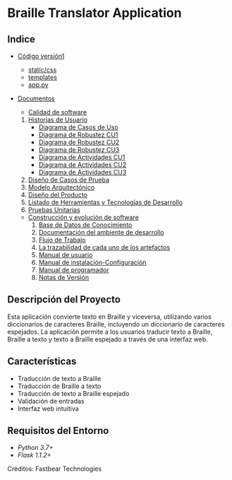 # Braille Translator Application

## Indice

- [Código versión1](Codigo-version-1)
  - [static/css](Codigo-version-1/static/css)
  - [templates](Codigo-version-1/templates)
  - [app.py](Codigo-version-1/app.py)

- [Documentos](Documentos)
   - [Calidad de software](Documentos/Calidad-de-software)
    1. [Historias de Usuario](Documentos/Calidad-de-software/1-HistoriasDeUsuario.docx)
        - [Diagrama de Casos de Uso](Documentos/Calidad-de-software/CasosDeUso.png)
        - [Diagrama de Robustez CU1](Documentos/Calidad-de-software/DiagramaRobustezCU1.png)
        - [Diagrama de Robustez CU2](Documentos/Calidad-de-software/DiagramaRobustezCU2.png)
        - [Diagrama de Robustez CU3](Documentos/Calidad-de-software/DiagramaRobustezCU3.png)
        - [Diagrama de Actividades CU1](Documentos/Calidad-de-software/DiagramaDeActividadCU1.png)
        - [Diagrama de Actividades CU2](Documentos/Calidad-de-software/DiagramaDeActividadCU2.png)  
        - [Diagrama de Actividades CU3](Documentos/Calidad-de-software/DiagramaDeActividadCU3.png)
    2. [Diseño de Casos de Prueba](Documentos/Calidad-de-software/diseño-de-casos-de-prueba)
    3. [Modelo Arquitectónico](Documentos/Calidad-de-software/3-ModeloArquitectonico.docx)
    4. [Diseño del Producto](Documentos/Calidad-de-software/4-DiseñoDelProducto.docx)
    5. [Listado de Herramientas y Tecnologías de Desarrollo](Documentos/Calidad-de-software/5-ListadoDeHerramientas-TecnologiasDeDesarrollo.docx)
    6. [Pruebas Unitarias](Documentos/Calidad-de-software/6-PruebasUnitarias.docx)
      

  - [Construcción y evolución de software](Documentos/Construccion-y-evolucion-de-software)
    1. [Base de Datos de Conocimiento](Documentos/Construccion-y-evolucion-de-software/BaseDeDatosDeConocimiento.docx)
    2. [Documentación del ambiente de desarrollo](Documentos/Construccion-y-evolucion-de-software/DocumentacionDelAmbienteDeDesarrollo.docx)
    3. [Flujo de Trabajo](Documentos/Construccion-y-evolucion-de-software/FlujoDeTrabajo.docx)
    4. [La trazabilidad de cada uno de los artefactos](Documentos/Construccion-y-evolucion-de-software/LaTrazabilidadDeCadaUnoDeLosArtefactos.docx)
    5. [Manual de usuario](Documentos/Construccion-y-evolucion-de-software/ManualDeUsuario.docx)
    6. [Manual de instalación-Configuración](Documentos/Construccion-y-evolucion-de-software/ManualDeInstalacionConfiguracion.docx)
    7. [Manual de programador](Documentos/Construccion-y-evolucion-de-software/ManualDeProgramador.docx)
    8. [Notas de Versión](Documentos/Construccion-y-evolucion-de-software/NotasDeVersion.docx)


## Descripción del Proyecto

Esta aplicación convierte texto en Braille y viceversa, utilizando varios diccionarios de caracteres Braille, incluyendo un diccionario de caracteres espejados. La aplicación permite a los usuarios traducir texto a Braille, Braille a texto y texto a Braille espejado a través de una interfaz web.

## Características

- Traducción de texto a Braille
- Traducción de Braille a texto
- Traducción de texto a Braille espejado
- Validación de entradas
- Interfaz web intuitiva

## Requisitos del Entorno

- *Python 3.7+*
- *Flask 1.1.2+*

Créditos: Fastbear Technologies
